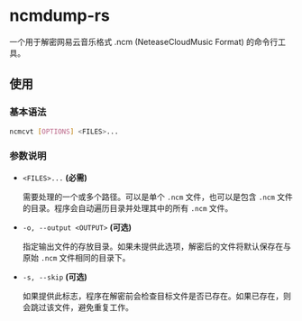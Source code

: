 # ncmdump-rs

一个用于解密网易云音乐格式 .ncm (NeteaseCloudMusic Format) 的命令行工具。

## 使用

### 基本语法

```bash
ncmcvt [OPTIONS] <FILES>...
```

### 参数说明

* `<FILES>...` **(必需)**

  需要处理的一个或多个路径。可以是单个 `.ncm` 文件，也可以是包含 `.ncm` 文件的目录。程序会自动遍历目录并处理其中的所有 `.ncm` 文件。

* `-o, --output <OUTPUT>` **(可选)**

  指定输出文件的存放目录。如果未提供此选项，解密后的文件将默认保存在与原始 `.ncm` 文件相同的目录下。

* `-s, --skip` **(可选)**

  如果提供此标志，程序在解密前会检查目标文件是否已存在。如果已存在，则会跳过该文件，避免重复工作。

